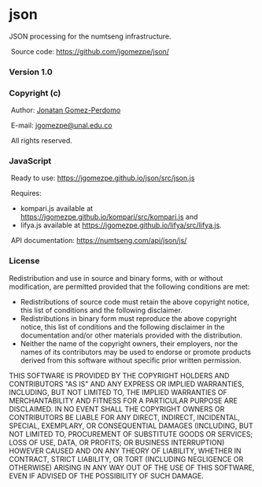 # json
JSON processing for the numtseng infrastructure. 

&nbsp;Source code: <A HREF="https://github.com/jgomezpe/json/">https://github.com/jgomezpe/json/</A>

<h3>Version 1.0</h3>
<h3>Copyright (c)</h3>
&nbsp;Author: <A HREF="https://disi.unal.edu.co/~jgomezpe/"> Jonatan Gomez-Perdomo </A>

&nbsp;E-mail: <A HREF="mailto:jgomezpe@unal.edu.co">jgomezpe@unal.edu.co</A>

&nbsp;All rights reserved.

<h3>JavaScript</h3>

&nbsp;Ready to use: <A HREF="https://jgomezpe.github.io/json/src/json.js">https://jgomezpe.github.io/json/src/json.js</A>

&nbsp;Requires:

<ul>
    <li> kompari.js available at <A HREF="https://jgomezpe.github.io/kompari/src/kompari.js">https://jgomezpe.github.io/kompari/src/kompari.js</A> and </li>
    <li> lifya.js available at <A HREF="https://jgomezpe.github.io/lifya/src/lifya.js">https://jgomezpe.github.io/lifya/src/lifya.js</A>.</li>
</ul>    

&nbsp;API documentation: <A HREF="https://numtseng.com/api/json/js/">https://numtseng.com/api/json/js/</A>

<h3>License</h3>
Redistribution and use in source and binary forms, with or without modification, are permitted provided that the following conditions are met:

<ul>
    <li> Redistributions of source code must retain the above copyright notice,
            this list of conditions and the following disclaimer.</li>
    <li> Redistributions in binary form must reproduce the above copyright notice,
            this list of conditions and the following disclaimer in the documentation
            and/or other materials provided with the distribution.</li>
    <li> Neither the name of the copyright owners, their employers, nor the
            names of its contributors may be used to endorse or promote products
            derived from this software without specific prior written permission.</li>
</ul>

THIS SOFTWARE IS PROVIDED BY THE COPYRIGHT HOLDERS AND CONTRIBUTORS "AS IS"
        AND ANY EXPRESS OR IMPLIED WARRANTIES, INCLUDING, BUT NOT LIMITED TO, THE
        IMPLIED WARRANTIES OF MERCHANTABILITY AND FITNESS FOR A PARTICULAR PURPOSE ARE
        DISCLAIMED.  IN NO EVENT SHALL THE COPYRIGHT OWNERS OR CONTRIBUTORS BE
        LIABLE FOR ANY DIRECT, INDIRECT, INCIDENTAL, SPECIAL, EXEMPLARY, OR
        CONSEQUENTIAL DAMAGES (INCLUDING, BUT NOT LIMITED TO, PROCUREMENT OF
        SUBSTITUTE GOODS OR SERVICES; LOSS OF USE, DATA, OR PROFITS; OR BUSINESS INTERRUPTION)
        HOWEVER CAUSED AND ON ANY THEORY OF LIABILITY, WHETHER IN CONTRACT, STRICT LIABILITY,
        OR TORT (INCLUDING NEGLIGENCE OR OTHERWISE) ARISING IN ANY WAY OUT OF THE USE OF 
        THIS SOFTWARE, EVEN IF ADVISED OF THE POSSIBILITY OF SUCH DAMAGE.
